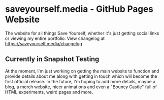 # saveyourself.media - GitHub Pages Website

The website for all things Save Yourself, whether it's just getting social links or viewing my entire portfolio. View changelog at https://saveyourself.media/changelog

## Currently in Snapshot Testing

At the moment, I'm just working on getting the main website to function and provide details about me along with getting in touch which will become the first official release. In the future, I'm hoping to add more details, maybe a blog, a merch website, nicer animations and even a "Bouncy Castle" full of HTML experiments, weird pages and more. 
